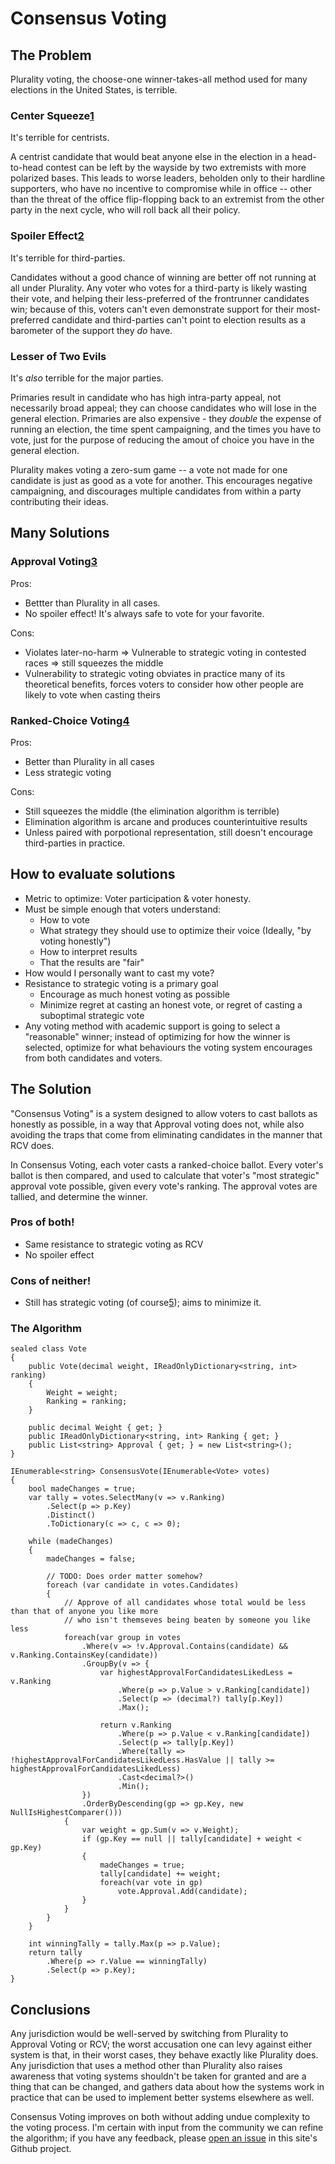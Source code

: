 # Consensus Voting

## The Problem

Plurality voting, the choose-one winner-takes-all method used for many elections in the United States, is terrible.

### Center Squeeze[1]
It's terrible for centrists.

A centrist candidate that would beat anyone else in the election in a head-to-head contest can be left by the wayside by two extremists with more polarized bases. This leads to worse leaders, beholden only to their hardline supporters, who have no incentive to compromise while in office -- other than the threat of the office flip-flopping back to an extremist from the other party in the next cycle, who will roll back all their policy. 

### Spoiler Effect[2]
It's terrible for third-parties.

Candidates without a good chance of winning are better off not running at all under Plurality. Any voter who votes for a third-party is likely wasting their vote, and helping their less-preferred of the frontrunner candidates win; because of this, voters can't even demonstrate support for their most-preferred candidate and third-parties can't point to election results as a barometer of the support they *do* have.

### Lesser of Two Evils
It's *also* terrible for the major parties.

Primaries result in candidate who has high intra-party appeal, not necessarily broad appeal; they can choose candidates who will lose in the general election. Primaries are also expensive - they *double* the expense of running an election, the time spent campaigning, and the times you have to vote, just for the purpose of reducing the amout of choice you have in the general election.

Plurality makes voting a zero-sum game -- a vote not made for one candidate is just as good as a vote for another. This encourages negative campaigning, and discourages multiple candidates from within a party contributing their ideas.

## Many Solutions

### Approval Voting[3]
Pros:
* Bettter than Plurality in all cases.
* No spoiler effect! It's always safe to vote for your favorite.

Cons:
* Violates later-no-harm => Vulnerable to strategic voting in contested races => still squeezes the middle
* Vulnerability to strategic voting obviates in practice many of its theoretical benefits, forces voters to consider how other people are likely to vote when casting theirs

### Ranked-Choice Voting[4]
Pros:
* Better than Plurality in all cases
* Less strategic voting

Cons:
* Still squeezes the middle (the elimination algorithm is terrible)
* Elimination algorithm is arcane and produces counterintuitive results
* Unless paired with porpotional representation, still doesn't encourage third-parties in practice.

## How to evaluate solutions
* Metric to optimize: Voter participation & voter honesty.
* Must be simple enough that voters understand:
  * How to vote
  * What strategy they should use to optimize their voice (Ideally, "by voting honestly")
  * How to interpret results
  * That the results are "fair"
* How would I personally want to cast my vote?
* Resistance to strategic voting is a primary goal
  * Encourage as much honest voting as possible
  * Minimize regret at casting an honest vote, or regret of casting a suboptimal strategic vote
* Any voting method with academic support is going to select a "reasonable" winner; instead of optimizing for how the winner is selected, optimize for what behaviours the voting system encourages from both candidates and voters.

## The Solution

"Consensus Voting" is a system designed to allow voters to cast ballots as honestly as possible, in a way that Approval voting does not, while also avoiding the traps that come from eliminating candidates in the manner that RCV does.

In Consensus Voting, each voter casts a ranked-choice ballot. Every voter's ballot is then compared, and used to calculate that voter's "most strategic" approval vote possible, given every vote's ranking. The approval votes are tallied, and determine the winner.

### Pros of both!
* Same resistance to strategic voting as RCV
* No spoiler effect

### Cons of neither!
* Still has strategic voting (of course[5]); aims to minimize it.

### The Algorithm

```
sealed class Vote
{
	public Vote(decimal weight, IReadOnlyDictionary<string, int> ranking)
	{
		Weight = weight;
		Ranking = ranking;
	}
  
	public decimal Weight { get; }
	public IReadOnlyDictionary<string, int> Ranking { get; }
	public List<string> Approval { get; } = new List<string>();
}

IEnumerable<string> ConsensusVote(IEnumerable<Vote> votes)
{
	bool madeChanges = true;
	var tally = votes.SelectMany(v => v.Ranking)
		.Select(p => p.Key)
		.Distinct()
		.ToDictionary(c => c, c => 0);

	while (madeChanges)
	{
		madeChanges = false;
    
		// TODO: Does order matter somehow?
		foreach (var candidate in votes.Candidates)
		{
			// Approve of all candidates whose total would be less than that of anyone you like more
			// who isn't themseves being beaten by someone you like less
			foreach(var group in votes
				.Where(v => !v.Approval.Contains(candidate) && v.Ranking.ContainsKey(candidate))
				.GroupBy(v => {
					var highestApprovalForCandidatesLikedLess = v.Ranking
						.Where(p => p.Value > v.Ranking[candidate])
						.Select(p => (decimal?) tally[p.Key])
						.Max();

					return v.Ranking
						.Where(p => p.Value < v.Ranking[candidate])
						.Select(p => tally[p.Key])
						.Where(tally => !highestApprovalForCandidatesLikedLess.HasValue || tally >= highestApprovalForCandidatesLikedLess)
						.Cast<decimal?>()
						.Min();
				})
				.OrderByDescending(gp => gp.Key, new NullIsHighestComparer()))
			{
				var weight = gp.Sum(v => v.Weight);
				if (gp.Key == null || tally[candidate] + weight < gp.Key)
				{
					madeChanges = true;
					tally[candidate] += weight;
					foreach(var vote in gp)
						vote.Approval.Add(candidate);
				}
			}
		}
	}

	int winningTally = tally.Max(p => p.Value);
	return tally
		.Where(p => r.Value == winningTally)
		.Select(p => p.Key);
}
```

## Conclusions

Any jurisdiction would be well-served by switching from Plurality to Approval Voting or RCV; the worst accusation one can levy against either system is that, in their worst cases, they behave exactly like Plurality does. Any jurisdiction that uses a method other than Plurality also raises awareness that voting systems shouldn't be taken for granted and are a thing that can be changed, and gathers data about how the systems work in practice that can be used to implement better systems elsewhere as well.

Consensus Voting improves on both without adding undue complexity to the voting process. I'm certain with input from the community we can refine the algorithm; if you have any feedback, please [open an issue](https://github.com/mdsgoens/Consensus/issues) in this site's Github project.

[1]:https://electology.org/center-squeeze-effect
[2]:https://electology.org/spoiler-effect
[3]:https://electology.org/approval-voting
[4]:https://www.fairvote.org/
[5]:https://en.wikipedia.org/wiki/Gibbard%E2%80%93Satterthwaite_theorem
